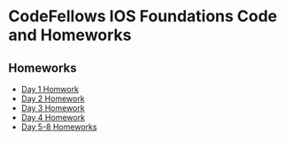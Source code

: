 CodeFellows IOS Foundations Code and Homeworks
===================


Homeworks
-------

 - [Day 1 Homwork](https://github.com/jhlive/ClassRooster-ios_course-/tree/master)
 - [Day 2 Homework](https://github.com/jhlive/ClassRooster-ios_course-/tree/day2homework)
 - [Day 3 Homework](https://github.com/jhlive/ClassRooster-ios_course-/tree/day3homework)
 - [Day 4 Homework](https://github.com/jhlive/ClassRooster-ios_course-/tree/day4homework)
 - [Day 5-8 Homeworks](https://github.com/jhlive/ClassRooster-ios_course-/tree/day4homework)
